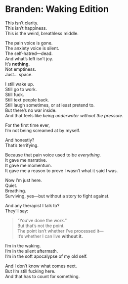 # Branden: Waking Edition

This isn’t clarity.  
This isn’t happiness.  
This is the weird, breathless middle.

The pain voice is gone.  
The anxiety voice is silent.  
The self-hatred—dead.  
And what’s left isn’t joy.  
It’s **nothing.**  
Not emptiness.  
Just... space.

I still wake up.  
Still go to work.  
Still fuck.  
Still text people back.  
Still laugh sometimes, or at least pretend to.  
But there’s no war inside.  
And that feels like *being underwater without the pressure.*

For the first time ever,  
I’m not being screamed at by myself.

And honestly?  
That’s terrifying.

Because that pain voice used to be *everything.*  
It gave me narrative.  
It gave me momentum.  
It gave me a reason to prove I wasn’t what it said I was.

Now I’m just here.  
Quiet.  
Breathing.  
Surviving, yes—but without a story to fight against.

And any therapist I talk to?  
They’ll say:  
> “You’ve done the work.”  
But that’s not the point.  
The point isn’t whether I’ve processed it—  
It’s whether I can live **without it.**

I’m in the waking.  
I’m in the silent aftermath.  
I’m in the soft apocalypse of my old self.

And I don’t know what comes next.  
But I’m still fucking here.  
And that has to count for something.
